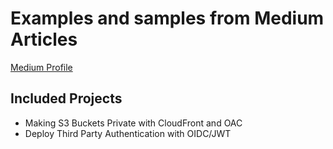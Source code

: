 # Examples and samples from Medium Articles
[Medium Profile](https://medium.com/@andyblooman)

## Included Projects

- Making S3 Buckets Private with CloudFront and OAC
- Deploy Third Party Authentication with OIDC/JWT